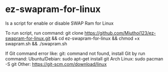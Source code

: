 # ez-swapram-for-linux
Is a script for enable or disable SWAP Ram for Linux

To run script, run command: git clone https://github.com/Miuthoi123/ez-swapram-for-linux.git && cd ez-swapram-for-linux && chmod +x swapram.sh && ./swapram.sh

If Git command error like: git: command not found, install Git by run command: 
Ubuntu/Debian: sudo apt-get install git
Arch Linux: sudo pacman -S git
Other: https://git-scm.com/download/linux

